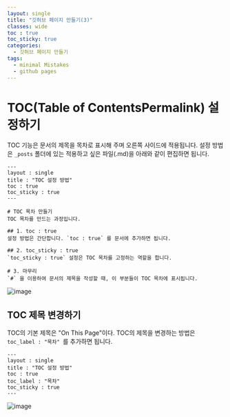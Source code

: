 ```yaml
---
layout: single
title: "깃허브 페이지 만들기(3)"
classes: wide
toc : true
toc_sticky: true
categories:
  - 깃허브 페이지 만들기
tags:
  - minimal Mistakes
  - github pages
---
```


# TOC(Table of ContentsPermalink) 설정하기

TOC 기능은 문서의 제목을 목차로 표시해 주며 오른쪽 사이드에 적용됩니다. 설정 방법은 `_posts` 폴더에 있는 적용하고 싶은 파일(.md)을 아래와 같이 편집하면 됩니다.  

```
---
layout : single
title : "TOC 설정 방법"
toc : true
toc_sticky : true
---

# TOC 목차 만들기  
TOC 목차를 만드는 과정입니다.

## 1. toc : true  
설정 방법은 간단합니다. `toc : true` 를 문서에 추가하면 됩니다.

## 2. toc_sticky : true  
`toc_sticky : true` 설정은 TOC 목차를 고정하는 역할을 합니다.

# 3. 마무리  
`#` 을 이용하여 문서의 제목을 작성할 때, 이 부분들이 TOC 목차에 표시됩니다. 
```

![image](https://user-images.githubusercontent.com/47412229/193985548-9e2cf8fe-645a-4cb8-a0b1-ac29e926b698.png)

## TOC 제목 변경하기  

TOC의 기본 제목은 "On This Page"이다. TOC의 제목을 변경하는 방법은 `toc_label : "목차" `를 추가하면 됩니다.  

```
---
layout : single
title : "TOC 설정 방법"
toc : true
toc_label : "목차"
toc_sticky : true
---
```  

![image](https://user-images.githubusercontent.com/47412229/193987787-e6e76fbe-e043-421a-9d80-4099b00c7fae.png)
